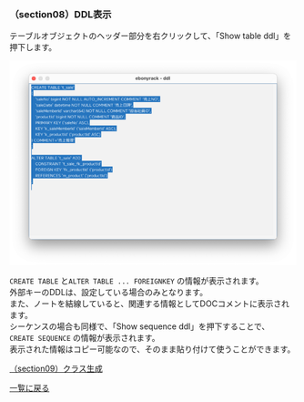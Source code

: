 ### （section08）DDL表示

テーブルオブジェクトのヘッダー部分を右クリックして、「Show table ddl」を押下します。  

![](../image/12_Main_01_Ddl.png)

`CREATE TABLE` と`ALTER TABLE ... FOREIGNKEY` の情報が表示されます。  
外部キーのDDLは、設定している場合のみとなります。  
また、ノートを結線していると、関連する情報としてDOCコメントに表示されます。  
シーケンスの場合も同様で、「Show sequence ddl」を押下することで、  
`CREATE SEQUENCE` の情報が表示されます。  
表示された情報はコピー可能なので、そのまま貼り付けて使うことができます。  

[（section09）クラス生成](section09.md)

[一覧に戻る](../manual.ja.md)